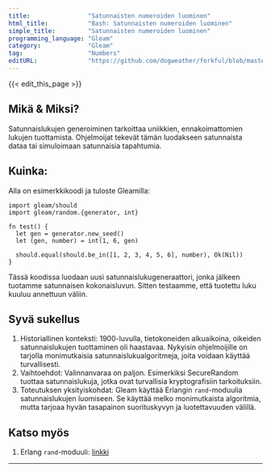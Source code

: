 ```yaml
---
title:                "Satunnaisten numeroiden luominen"
html_title:           "Bash: Satunnaisten numeroiden luominen"
simple_title:         "Satunnaisten numeroiden luominen"
programming_language: "Gleam"
category:             "Gleam"
tag:                  "Numbers"
editURL:              "https://github.com/dogweather/forkful/blob/master/content/fi/gleam/generating-random-numbers.md"
---
```


{{< edit_this_page >}}

## Mikä & Miksi?

Satunnaislukujen generoiminen tarkoittaa uniikkien, ennakoimattomien lukujen tuottamista. Ohjelmoijat tekevät tämän luodakseen satunnaista dataa tai simuloimaan satunnaisia tapahtumia.

## Kuinka:

Alla on esimerkkikoodi ja tuloste Gleamilla:

```gleam
import gleam/should
import gleam/random.{generator, int}

fn test() {
  let gen = generator.new_seed()
  let (gen, number) = int(1, 6, gen)
  
  should.equal(should.be_in([1, 2, 3, 4, 5, 6], number), Ok(Nil))
}
```

Tässä koodissa luodaan uusi satunnaislukugeneraattori, jonka jälkeen tuotamme satunnaisen kokonaisluvun. Sitten testaamme, että tuotettu luku kuuluu annettuun väliin.

## Syvä sukellus

1. Historiallinen konteksti: 1900-luvulla, tietokoneiden alkuaikoina, oikeiden satunnaislukujen tuottaminen oli haastavaa. Nykyisin ohjelmoijille on tarjolla monimutkaisia satunnaislukualgoritmeja, joita voidaan käyttää turvallisesti.
2. Vaihtoehdot: Valinnanvaraa on paljon. Esimerkiksi SecureRandom tuottaa satunnaislukuja, jotka ovat turvallisia kryptografisiin tarkoituksiin.
3. Toteutuksen yksityiskohdat: Gleam käyttää Erlangin `rand`-moduulia satunnaislukujen luomiseen. Se käyttää melko monimutkaista algoritmia, mutta tarjoaa hyvän tasapainon suorituskyvyn ja luotettavuuden välillä.

## Katso myös

1. Erlang `rand`-moduuli: [linkki](http://erlang.org/doc/man/rand.html)

---
